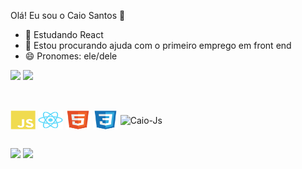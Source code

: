 Olá! Eu sou o Caio Santos 👋
- 🌱 Estudando React
- 🤔 Estou procurando ajuda com o primeiro emprego em front end
- 😄 Pronomes: ele/dele


<div>
  <img height="100em" src="https://github-readme-stats.vercel.app/api?username=caioosantos&show_icons=true&theme=blue_navy&count_private=true"/>
  <img height="100em" src="https://github-readme-stats.vercel.app/api/top-langs/?username=caioosantos&layout=compact&langs_count=16&theme=blue_navy"/>
</div>

##

<div style="display: inline_block"><br>
  <img align="center" alt="Caio-Js" height="30" width="40" src="https://raw.githubusercontent.com/devicons/devicon/master/icons/javascript/javascript-plain.svg">
  <img align="center" alt="Rafa-React" height="30" width="40" src="https://raw.githubusercontent.com/devicons/devicon/master/icons/react/react-original.svg">
  <img align="center" alt="Caio-HTML" height="30" width="40" src="https://raw.githubusercontent.com/devicons/devicon/master/icons/html5/html5-original.svg">
  <img align="center" alt="Caio-CSS" height="30" width="40" src="https://raw.githubusercontent.com/devicons/devicon/master/icons/css3/css3-original.svg">  
  <img align="center" alt="Caio-Js" height="30" width="40" src="https://cdn.jsdelivr.net/gh/devicons/devicon@latest/icons/sass/sass-original.svg" />
          
</div>

##

<div> 
  <a href="https://www.instagram.com/caaiiio_/" target="_blank"><img src="https://img.shields.io/badge/-Instagram-%23E4405F?style=for-the-badge&logo=instagram&logoColor=white" target="_blank"></a>
  <a href="https://www.linkedin.com/in/caioh-santos/" target="_blank"><img src="https://img.shields.io/badge/-LinkedIn-%230077B5?style=for-the-badge&logo=linkedin&logoColor=white" target="_blank"></a> 
</div>
